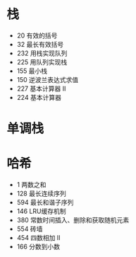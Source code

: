 # 栈

- 20 有效的括号
- 32 最长有效括号
- 232 用栈实现队列
- 225 用队列实现栈
- 155 最小栈
- 150 逆波兰表达式求值
- 227 基本计算器 II
- 224 基本计算器

# 单调栈



# 哈希

- 1 两数之和
- 128 最长连续序列
- 594 最长和谐子序列
- 146 LRU缓存机制
- 380 常数时间插入、删除和获取随机元素
- 554 砖墙
- 454 四数相加 II
- 166 分数到小数




